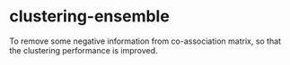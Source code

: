 # clustering-ensemble
To remove some negative information from co-association matrix, so that the clustering performance is improved.
